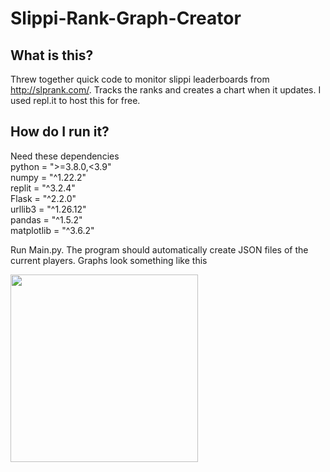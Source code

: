 # Slippi-Rank-Graph-Creator

## What is this?

Threw together quick code to monitor slippi leaderboards from http://slprank.com/. Tracks the ranks and creates a chart when it updates.
I used repl.it to host this for free.

## How do I run it?

Need these dependencies  
python = ">=3.8.0,<3.9"  
numpy = "^1.22.2"  
replit = "^3.2.4"   
Flask = "^2.2.0"  
urllib3 = "^1.26.12"   
pandas = "^1.5.2"  
matplotlib = "^3.6.2"  

Run Main.py. The program should automatically create JSON files of the current players. Graphs look something like this

<img src="https://i.imgur.com/Vzw9A7g.png" width="300">
